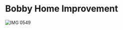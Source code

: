 <!DOCTYPE html>
<html>
<head>
<link rel="stylesheet" type="text/css" href="style.css">
</head>
<h1>Bobby Home Improvement
</h1>

<img src="https://1drv.ms/u/s!Ah-rUxZ92XqSwgd7U0zUhSBPGWY1" alt="IMG 0549">
<html/>

